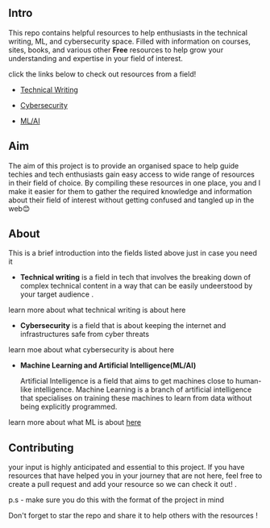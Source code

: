 ## Intro

This repo contains helpful resources to help enthusiasts in the technical writing, ML, and cybersecurity space. Filled with information on courses, sites, books, and various other **Free** resources to help grow your understanding and expertise in your field of interest.

click the links below to check out resources from a field!

* [Technical Writing](https://github.com/Iqmaa/Technical_writing_resource/blob/main/Technical_writing/general.md)
    
* [Cybersecurity](https://github.com/Iqmaa/Technical_writing_resource/blob/main/Cybersec/general.md)
    
* [ML/AI](https://github.com/Iqmaa/Technical_writing_resource/blob/main/ML%26AI/general.md)
    
## Aim

The aim of this project is to provide an organised space to help guide techies and tech enthusiasts gain easy access to wide range of resources in their field of choice. By compiling these resources in one place, you and I make it easier for them to gather the required knowledge and information about their field of interest without getting confused and tangled up in the web😊

## About

This is a brief introduction into the fields listed above just in case you need it

* **Technical writing** is a field in tech that involves the breaking down of complex technical content in a way that can be easily undeerstood by your target audience .
    

learn more about what technical writing is about here

* **Cybersecurity** is a field that is about keeping the internet and infrastructures safe from cyber threats
    

learn moe about what cybersecurity is about here

* **Machine Learning and Artificial Intelligence(ML/AI)**
    
    Artificial Intelligence is a field that aims to get machines close to human-like intelligence. Machine Learning is a branch of artificial intelligence that specialises on training these machines to learn from data without being explicitly programmed.
    
learn more about what ML is about [here](https://iqmacodes.hashnode.dev/what-is-machine-learning)

## Contributing

your input is highly anticipated and essential to this project. If you have resources that have helped you in your journey that are not here, feel free to create a pull request and add your resource so we can check it out! .

p.s - make sure you do this with the format of the project in mind

Don't forget to star the repo and share it to help others with the resources !
